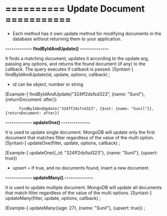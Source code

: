# ========== Update Document ===========

* Each method has it own update method for modifying documents in the database without returning them to your application.


__------------- findByIdAndUpdate() --------------__

It finds a matching document, updates it according to the update arg, passing any options, and returns the found 
document (if any) to the callback. The query executes if callback is passed.
[Syntaxt-]
          findByIdAndUpdate(id, update, options, callback) ;
- id can be object, number or string

[Example-]
          findByIdAndUpdate("324ff2dsfsd323", {name: "Sunil"}, {returnDocument: after})
              
          findByIdAndUpdate("324ff2dsfsd323", {$set: {name: "Sunil"}}, {returnDocument: after})



__------------- updateOne() --------------__

It is used to update single document. MongoDB will update only the first document that matches filter regardless of the value of the multi option.
[Syntaxt-]
           updateOne(filter, update, options, callback) ;

[Example-] 
           updateOne({_id: "324ff2dsfsd323"}, {name: "Sunil"}, {upsert: true})     
- upsert = If true, and no documents found, insert a new document. 



__------------- updateMany() --------------__

It is used to update multiple document. MongoDB will update all documents that match filter regardless of the value of the multi options.
[Syntaxt-] 
           updateMany(filter, update, options, callback) ;

[Example-]
           updateMany({age: 27}, {name: "Sunil"}, {upsert: true}) ;